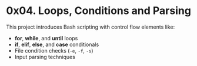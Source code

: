 # 0x04. Loops, Conditions and Parsing

This project introduces Bash scripting with control flow elements like:

- **for**, **while**, and **until** loops
- **if**, **elif**, **else**, and **case** conditionals
- File condition checks (`-e`, `-f`, `-s`)
- Input parsing techniques
